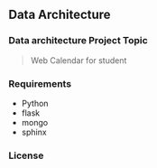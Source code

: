 ## Data Architecture

### Data architecture Project Topic
> Web Calendar for student

### Requirements
* Python
* flask
* mongo
* sphinx

### License
